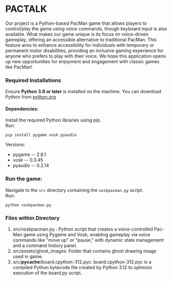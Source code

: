 # PACTALK

Our project is a Python-based PacMan game that allows players to control/play the game using voice commands, though keyboard input is also available. What makes our game unique is its focus on voice-driven gameplay, offering an accessible alternative to traditional PacMan. This feature aims to enhance accessibility for individuals with temporary or permanent motor disabilities, providing an inclusive gaming experience for anyone who prefers to play with their voice. We hope this application opens up new opportunities for enjoyment and engagement with classic games like PacMan!

### Required Installations
  Ensure **Python 3.8 or later** is installed on the machine. 
  You can download Python from [python.org](https://www.python.org/downloads/)
    
#### Dependencies:
  Install the required Python libraries using pip.  
    Run:  
        
    pip install pygame vosk pyaudio
Versions:  
+ pygame -- 2.6.1  
+ vosk -- 0.3.45  
+ pyaudio -- 0.2.14  

### Run the game:
  Navigate to the `src` directory containing the `voskpacman.py` script.  
    Run:  
        
    python voskpacman.py


###  Files within Directory

1. src/voskpacman.py : Python script that creates a voice-controlled Pac-Man game using Pygame and Vosk, enabling gameplay via voice commands like "move up" or "pause," with dynamic state management and a command history panel.
2. src/assets/ghost_images: Folder that contains ghost drawing image used in game.
3. src/__pycache__/board.cpython-312.pyc: board.cpython-312.pyc is a compiled Python bytecode file created by Python 3.12 to optimize execution of the board.py script.


    
